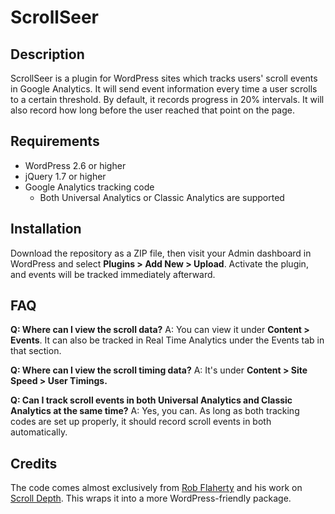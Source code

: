 # ScrollSeer

## Description

ScrollSeer is a plugin for WordPress sites which tracks users' scroll events in Google Analytics. It will send event information every time a user scrolls to a certain threshold. By default, it records progress in 20% intervals. It will also record how long before the user reached that point on the page.

## Requirements

* WordPress 2.6 or higher
* jQuery 1.7 or higher
* Google Analytics tracking code
	* Both Universal Analytics or Classic Analytics are supported

## Installation

Download the repository as a ZIP file, then visit your Admin dashboard in WordPress and select __Plugins > Add New > Upload__. Activate the plugin, and events will be tracked immediately afterward.

## FAQ

**Q: Where can I view the scroll data?**
A: You can view it under __Content > Events__. It can also be tracked in Real Time Analytics under the Events tab in that section.

**Q: Where can I view the scroll timing data?**
A: It's under __Content > Site Speed > User Timings.__

**Q: Can I track scroll events in both Universal Analytics and Classic Analytics at the same time?**
A: Yes, you can. As long as both tracking codes are set up properly, it should record scroll events in both automatically.

## Credits

The code comes almost exclusively from [Rob Flaherty](https://twitter.com/robflaherty) and his work on [Scroll Depth](http://scrolldepth.parsnip.io/). This wraps it into a more WordPress-friendly package.